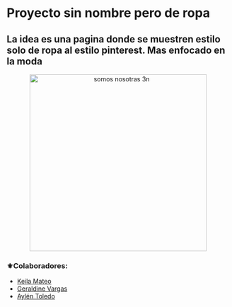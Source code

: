 # Proyecto sin nombre pero de ropa

## La idea es una pagina donde se muestren estilo solo de ropa al estilo pinterest. Mas enfocado en la moda

<div align="center">
    <img src="https://i.pinimg.com/736x/8a/1a/ff/8a1aff77d04a73db8d35f37daacdae38.jpg" alt="somos nosotras 3n" width="400">
</div>

### ⚜️Colaboradores:
* [Keila Mateo](https://github.com/keilaNerea06)
* [Geraldine Vargas](https://github.com/Gerald-Vargas)
* [Aylén Toledo](https://github.com/Aylen-xd)
